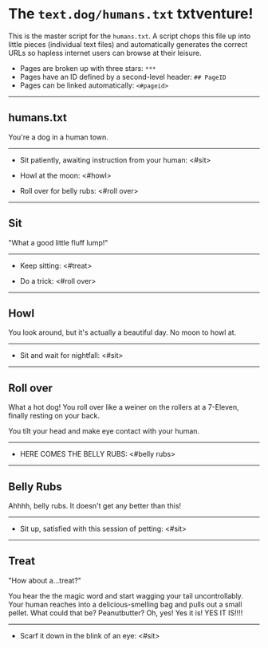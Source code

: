 # The `text.dog/humans.txt` txtventure!

This is the master script for the `humans.txt`. A script chops this file up into
little pieces (individual text files) and automatically generates the correct
URLs so hapless internet users can browse at their leisure.

  * Pages are broken up with three stars: `***`
  * Pages have an ID defined by a second-level header: `## PageID`
  * Pages can be linked automatically: `<#pageid>`

********************************************************************************

## humans.txt

You're a dog in a human town.

--------------------------------------------------------------------------------

  * Sit patiently, awaiting instruction from your human:
    <#sit>

  * Howl at the moon:
    <#howl>

  * Roll over for belly rubs:
    <#roll over>

********************************************************************************

## Sit

"What a good little fluff lump!"

--------------------------------------------------------------------------------

  * Keep sitting:
    <#treat>

  * Do a trick:
    <#roll over>

********************************************************************************

## Howl

You look around, but it's actually a beautiful day. No moon to howl at.

--------------------------------------------------------------------------------

  * Sit and wait for nightfall:
    <#sit>

********************************************************************************

## Roll over

What a hot dog! You roll over like a weiner on the rollers at a 7-Eleven,
finally resting on your back.

You tilt your head and make eye contact with your human.

--------------------------------------------------------------------------------

  * HERE COMES THE BELLY RUBS:
    <#belly rubs>

********************************************************************************

## Belly Rubs

Ahhhh, belly rubs. It doesn't get any better than this!

--------------------------------------------------------------------------------

  * Sit up, satisfied with this session of petting:
    <#sit>

********************************************************************************

## Treat

"How about a...treat?"

You hear the the magic word and start wagging your tail uncontrollably. Your
human reaches into a delicious-smelling bag and pulls out a small pellet. What
could that be? Peanutbutter? Oh, yes! Yes it is! YES IT IS!!!!

--------------------------------------------------------------------------------

  * Scarf it down in the blink of an eye:
    <#sit>
